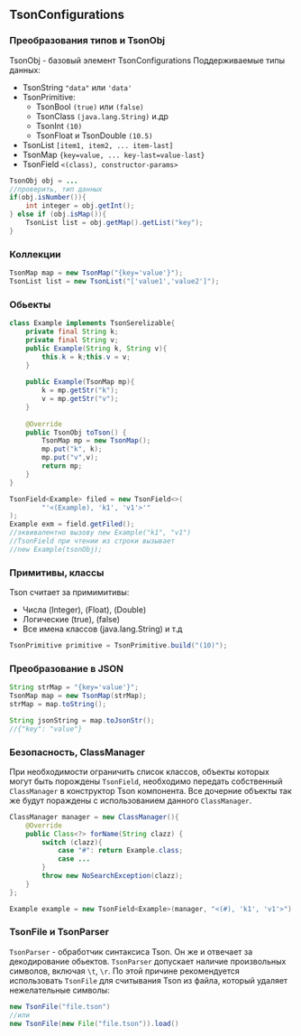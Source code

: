 ## TsonConfigurations

### Преобразования типов и TsonObj
TsonObj - базовый элемент TsonConfigurations
Поддерживаемые типы данных:
- TsonString `"data"` или `'data'`
- TsonPrimitive:
  - TsonBool `(true)` или `(false)`
  - TsonClass `(java.lang.String)` и.др
  - TsonInt `(10)`
  - TsonFloat и TsonDouble `(10.5)`
- TsonList `[item1, item2, ... item-last]`
- TsonMap `{key=value, ... key-last=value-last}`
- TsonField ` <(class), constructor-params> `
```java
TsonObj obj = ...
//проверить, тип данных
if(obj.isNumber()){
    int integer = obj.getInt();
} else if (obj.isMap()){
    TsonList list = obj.getMap().getList("key");
}
```

### Коллекции
```java
TsonMap map = new TsonMap("{key='value'}");
TsonList list = new TsonList("['value1','value2']");
```
### Обьекты
```java
class Example implements TsonSerelizable{
    private final String k;
    private final String v;
    public Example(String k, String v){
        this.k = k;this.v = v;
    }
    
    public Example(TsonMap mp){
        k = mp.getStr("k");
        v = mp.getStr("v");
    }
    
    @Override
    public TsonObj toTson() {
        TsonMap mp = new TsonMap();
        mp.put("k", k);
        mp.put("v",v);
        return mp;
    }
}
```


```java
TsonField<Example> filed = new TsonField<>(
        "'<(Example), 'k1', 'v1'>'"
);
Example exm = field.getFiled();
//эквивалентно вызову new Example("k1", "v1")
//TsonField при чтении из строки вызывает
//new Example(tsonObj);
```

### Примитивы, классы
Tson считает за примимитивы:
- Числа (Integer), (Float), (Double)
- Логические (true), (false)
- Все имена классов (java.lang.String) и т.д
```java
TsonPrimitive primitive = TsonPrimitive.build("(10)");
```
### Преобразование в JSON
```java
String strMap = "{key='value'}";
TsonMap map = new TsonMap(strMap);
strMap = map.toString();

String jsonString = map.toJsonStr();
//{"key": "value"}
```
### Безопасность, ClassManager
При необходимости ограничить список классов, объекты которых
могут быть порождены `TsonField`, необходимо передать собственный `ClassManager`
в конструктор Tson компонента. Все дочерние объекты так же будут пораждены с использованием данного `ClassManager`. 
```java
ClassManager manager = new ClassManager(){
    @Override
    public Class<?> forName(String clazz) {
        switch (clazz){
            case "#": return Example.class;
            case ...
        }
        throw new NoSearchException(clazz);
    }
};

Example example = new TsonField<Example>(manager, "<(#), 'k1', 'v1'>").getField();
```
### TsonFile и TsonParser
`TsonParser` - обработчик синтаксиса Tson. Он же и отвечает за декодирование обьектов.
`TsonParser` допускает наличие произвольных символов, включая `\t`, `\r`.
По этой причине рекомендуется использовать `TsonFile` для считывания Tson из файла, который удаляет нежелательные символы:
```java
new TsonFile("file.tson")
//или
new TsonFile(new File("file.tson")).load()
```